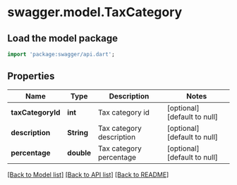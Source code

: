 # swagger.model.TaxCategory

## Load the model package
```dart
import 'package:swagger/api.dart';
```

## Properties
Name | Type | Description | Notes
------------ | ------------- | ------------- | -------------
**taxCategoryId** | **int** | Tax category id | [optional] [default to null]
**description** | **String** | Tax category description | [optional] [default to null]
**percentage** | **double** | Tax category percentage | [optional] [default to null]

[[Back to Model list]](../README.md#documentation-for-models) [[Back to API list]](../README.md#documentation-for-api-endpoints) [[Back to README]](../README.md)



